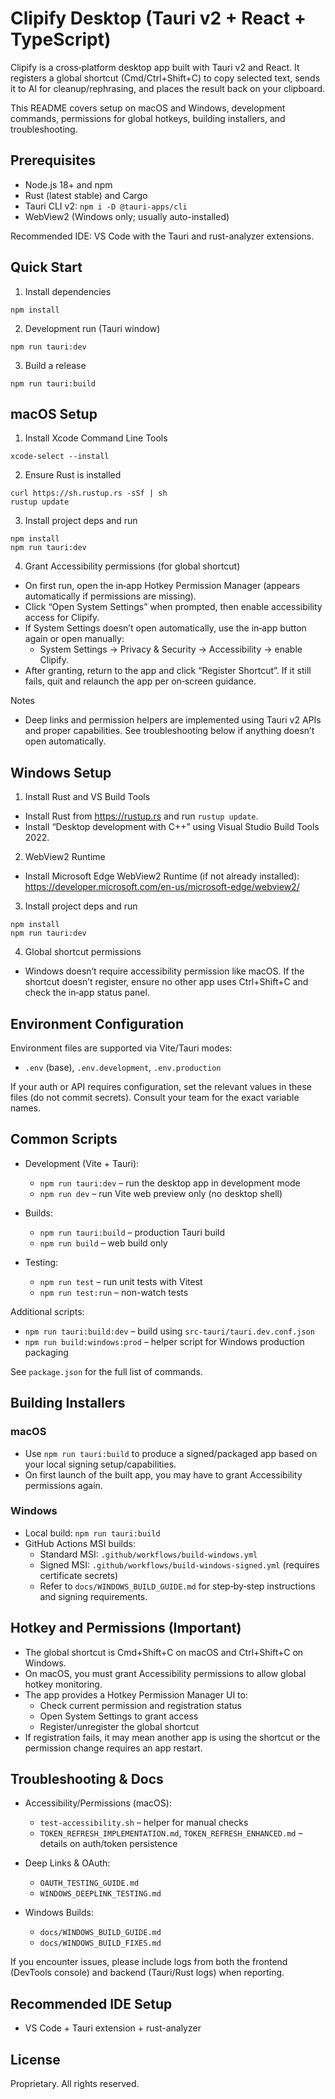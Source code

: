 # Clipify Desktop (Tauri v2 + React + TypeScript)

Clipify is a cross‑platform desktop app built with Tauri v2 and React. It registers a global shortcut (Cmd/Ctrl+Shift+C) to copy selected text, sends it to AI for cleanup/rephrasing, and places the result back on your clipboard.

This README covers setup on macOS and Windows, development commands, permissions for global hotkeys, building installers, and troubleshooting.

## Prerequisites

- Node.js 18+ and npm
- Rust (latest stable) and Cargo
- Tauri CLI v2: `npm i -D @tauri-apps/cli`
- WebView2 (Windows only; usually auto-installed)

Recommended IDE: VS Code with the Tauri and rust-analyzer extensions.

## Quick Start

1) Install dependencies
```
npm install
```

2) Development run (Tauri window)
```
npm run tauri:dev
```

3) Build a release
```
npm run tauri:build
```

## macOS Setup

1) Install Xcode Command Line Tools
```
xcode-select --install
```

2) Ensure Rust is installed
```
curl https://sh.rustup.rs -sSf | sh
rustup update
```

3) Install project deps and run
```
npm install
npm run tauri:dev
```

4) Grant Accessibility permissions (for global shortcut)
- On first run, open the in‑app Hotkey Permission Manager (appears automatically if permissions are missing).
- Click “Open System Settings” when prompted, then enable accessibility access for Clipify.
- If System Settings doesn’t open automatically, use the in‑app button again or open manually:
  - System Settings → Privacy & Security → Accessibility → enable Clipify.
- After granting, return to the app and click “Register Shortcut”. If it still fails, quit and relaunch the app per on‑screen guidance.

Notes
- Deep links and permission helpers are implemented using Tauri v2 APIs and proper capabilities. See troubleshooting below if anything doesn’t open automatically.

## Windows Setup

1) Install Rust and VS Build Tools
- Install Rust from https://rustup.rs and run `rustup update`.
- Install “Desktop development with C++” using Visual Studio Build Tools 2022.

2) WebView2 Runtime
- Install Microsoft Edge WebView2 Runtime (if not already installed): https://developer.microsoft.com/en-us/microsoft-edge/webview2/

3) Install project deps and run
```
npm install
npm run tauri:dev
```

4) Global shortcut permissions
- Windows doesn’t require accessibility permission like macOS. If the shortcut doesn’t register, ensure no other app uses Ctrl+Shift+C and check the in‑app status panel.

## Environment Configuration

Environment files are supported via Vite/Tauri modes:
- `.env` (base), `.env.development`, `.env.production`

If your auth or API requires configuration, set the relevant values in these files (do not commit secrets). Consult your team for the exact variable names.

## Common Scripts

- Development (Vite + Tauri):
  - `npm run tauri:dev` – run the desktop app in development mode
  - `npm run dev` – run Vite web preview only (no desktop shell)

- Builds:
  - `npm run tauri:build` – production Tauri build
  - `npm run build` – web build only

- Testing:
  - `npm run test` – run unit tests with Vitest
  - `npm run test:run` – non-watch tests

Additional scripts:
- `npm run tauri:build:dev` – build using `src-tauri/tauri.dev.conf.json`
- `npm run build:windows:prod` – helper script for Windows production packaging

See `package.json` for the full list of commands.

## Building Installers

### macOS
- Use `npm run tauri:build` to produce a signed/packaged app based on your local signing setup/capabilities.
- On first launch of the built app, you may have to grant Accessibility permissions again.

### Windows
- Local build: `npm run tauri:build`
- GitHub Actions MSI builds:
  - Standard MSI: `.github/workflows/build-windows.yml`
  - Signed MSI: `.github/workflows/build-windows-signed.yml` (requires certificate secrets)
  - Refer to `docs/WINDOWS_BUILD_GUIDE.md` for step‑by‑step instructions and signing requirements.

## Hotkey and Permissions (Important)

- The global shortcut is Cmd+Shift+C on macOS and Ctrl+Shift+C on Windows.
- On macOS, you must grant Accessibility permissions to allow global hotkey monitoring.
- The app provides a Hotkey Permission Manager UI to:
  - Check current permission and registration status
  - Open System Settings to grant access
  - Register/unregister the global shortcut
- If registration fails, it may mean another app is using the shortcut or the permission change requires an app restart.

## Troubleshooting & Docs

- Accessibility/Permissions (macOS):
  - `test-accessibility.sh` – helper for manual checks
  - `TOKEN_REFRESH_IMPLEMENTATION.md`, `TOKEN_REFRESH_ENHANCED.md` – details on auth/token persistence

- Deep Links & OAuth:
  - `OAUTH_TESTING_GUIDE.md`
  - `WINDOWS_DEEPLINK_TESTING.md`

- Windows Builds:
  - `docs/WINDOWS_BUILD_GUIDE.md`
  - `docs/WINDOWS_BUILD_FIXES.md`

If you encounter issues, please include logs from both the frontend (DevTools console) and backend (Tauri/Rust logs) when reporting.

## Recommended IDE Setup

- VS Code + Tauri extension + rust-analyzer

## License

Proprietary. All rights reserved.
